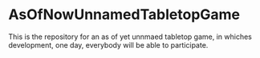 # AsOfNowUnnamedTabletopGame
This is the repository for an as of yet unnmaed tabletop game, in whiches development, one day, everybody will be able to participate. 
